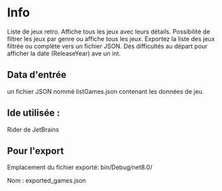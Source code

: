 ﻿
# Info
Liste de jeux retro.
Affiche tous les jeux avec leurs détails.
Possibilité de filtrer les jeux par genre ou affiche tous les jeux.
Exportez la liste des jeux filtrée ou complète vers un fichier JSON.
Des difficultés au départ pour afficher la date (ReleaseYear) ave un int.

## Data d'entrée

un fichier JSON nommé listGames.json contenant les données de jeu.

## Ide utilisée :

Rider de JetBrains

## Pour l'export

Emplacement du fichier exporté: bin/Debug/net8.0/

Nom : exported_games.json
